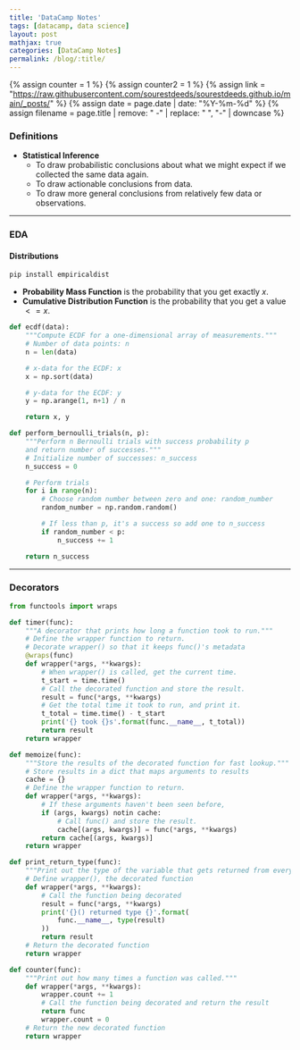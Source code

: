 ```yaml
---
title: 'DataCamp Notes'
tags: [datacamp, data science]
layout: post
mathjax: true
categories: [DataCamp Notes]
permalink: /blog/:title/
---
```

{% assign counter = 1 %}
{% assign counter2 = 1 %}
{% assign link = "https://raw.githubusercontent.com/sourestdeeds/sourestdeeds.github.io/main/_posts/" %}
{% assign date = page.date | date: "%Y-%m-%d" %}
{% assign filename = page.title | remove: " -" | replace: " ", "-" | downcase %}

### Definitions

- **Statistical Inference**
    - To draw probabilistic conclusions about what we might expect if we collected the same data again.
    - To draw actionable conclusions from data.
    - To draw more general conclusions from relatively few data or observations.

***
### EDA

#### Distributions

```python
pip install empiricaldist
```

- **Probability Mass Function** is the probability that you get exactly $x$. 
- **Cumulative Distribution Function** is the probability that you get a value $<=x$.

```python
def ecdf(data):
    """Compute ECDF for a one-dimensional array of measurements."""
    # Number of data points: n
    n = len(data)

    # x-data for the ECDF: x
    x = np.sort(data)

    # y-data for the ECDF: y
    y = np.arange(1, n+1) / n

    return x, y
```

```python
def perform_bernoulli_trials(n, p):
    """Perform n Bernoulli trials with success probability p
    and return number of successes."""
    # Initialize number of successes: n_success
    n_success = 0

    # Perform trials
    for i in range(n):
        # Choose random number between zero and one: random_number
        random_number = np.random.random()

        # If less than p, it's a success so add one to n_success
        if random_number < p:
            n_success += 1

    return n_success
```

***
### Decorators

```python
from functools import wraps

def timer(func):
    """A decorator that prints how long a function took to run."""
    # Define the wrapper function to return.
    # Decorate wrapper() so that it keeps func()'s metadata
    @wraps(func)
    def wrapper(*args, **kwargs):
        # When wrapper() is called, get the current time.    
        t_start = time.time()
        # Call the decorated function and store the result.    
        result = func(*args, **kwargs)
        # Get the total time it took to run, and print it.    
        t_total = time.time() - t_start    
        print('{} took {}s'.format(func.__name__, t_total))
        return result
    return wrapper

```

```python
def memoize(func):
    """Store the results of the decorated function for fast lookup."""
    # Store results in a dict that maps arguments to results  
    cache = {}
    # Define the wrapper function to return.
    def wrapper(*args, **kwargs):
        # If these arguments haven't been seen before,
        if (args, kwargs) notin cache:
            # Call func() and store the result.      
            cache[(args, kwargs)] = func(*args, **kwargs)
        return cache[(args, kwargs)]
    return wrapper
```

```python
def print_return_type(func):
    """Print out the type of the variable that gets returned from every call of any function it is decorating."""
    # Define wrapper(), the decorated function
    def wrapper(*args, **kwargs):
        # Call the function being decorated
        result = func(*args, **kwargs)
        print('{}() returned type {}'.format(
            func.__name__, type(result)
        ))
        return result
    # Return the decorated function
    return wrapper
```

```python
def counter(func):
    """Print out how many times a function was called."""
    def wrapper(*args, **kwargs):
        wrapper.count += 1
        # Call the function being decorated and return the result
        return func
        wrapper.count = 0
    # Return the new decorated function
    return wrapper
```
